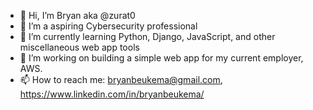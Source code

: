 - 👋 Hi, I’m Bryan aka @zurat0
- 👀 I’m a aspiring Cybersecurity professional
- 🌱 I’m currently learning Python, Django, JavaScript, and other miscellaneous web app tools 
- 💞️ I’m working on building a simple web app for my current employer, AWS.
- 📫 How to reach me: bryanbeukema@gmail.com, https://www.linkedin.com/in/bryanbeukema/

<!---
zurat0/zurat0 is a ✨ special ✨ repository because its `README.md` (this file) appears on your GitHub profile.
You can click the Preview link to take a look at your changes.
--->
